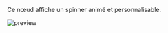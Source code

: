 Ce nœud affiche un spinner animé et personnalisable.

![preview](/documentation/nodes/spinner/preview.gif)
